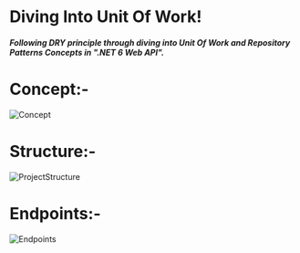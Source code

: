 # Diving Into Unit Of Work!
<i><h4>Following DRY principle through diving into Unit Of Work and Repository Patterns Concepts in ".NET 6 Web API".</h4></i>

<h1>Concept:-</h1>

![Concept](https://github.com/Mohamed-Elfekki/DivingIntoUOW/assets/65858258/36f006da-fd39-493d-bf93-60bd55bc0f1e)

<h1>Structure:-</h1>

![ProjectStructure](https://github.com/Mohamed-Elfekki/DivingIntoUOW/assets/65858258/e9a9287a-6a96-4ede-8394-71dbc6bcd1ff)

<h1>Endpoints:-</h1>

![Endpoints](https://github.com/Mohamed-Elfekki/DivingIntoUOW/assets/65858258/34644938-5a5d-4907-a3dc-9e6b4fe06550)

